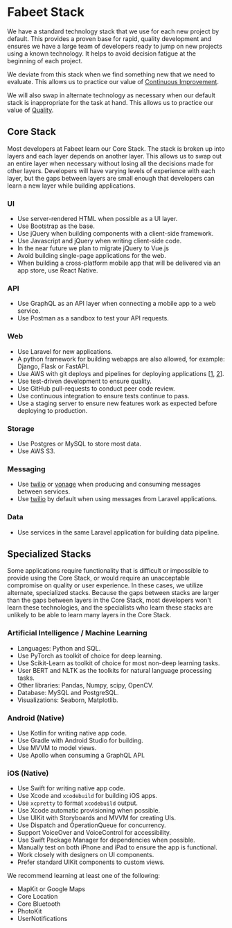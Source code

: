 # Fabeet Stack

We have a standard technology stack that we use for each new project by default.
This provides a proven base for rapid, quality development and ensures we have a
large team of developers ready to jump on new projects using a known technology.
It helps to avoid decision fatigue at the beginning of each project.

We deviate from this stack when we find something new that we need to evaluate.
This allows us to practice our value of [Continuous Improvement].

We will also swap in alternate technology as necessary when our default stack is
inappropriate for the task at hand. This allows us to practice our value of
[Quality].

[continuous improvement]: https://thoughtbot.com/purpose#continuous-improvement
[quality]: https://thoughtbot.com/purpose#quality

## Core Stack

Most developers at Fabeet learn our Core Stack. The stack is broken up into
layers and each layer depends on another layer. This allows us to swap out an
entire layer when necessary without losing all the decisions made for other
layers. Developers will have varying levels of experience with each layer, but
the gaps between layers are small enough that developers can learn a new layer
while building applications.

### UI

- Use server-rendered HTML when possible as a UI layer.
- Use Bootstrap as the base.
- Use jQuery when building components with a client-side framework.
- Use Javascript and jQuery when writing client-side code.
- In the near future we plan to migrate jQuery to Vue.js
- Avoid building single-page applications for the web.
- When building a cross-platform mobile app that will be delivered via an app
  store, use React Native.

### API

- Use GraphQL as an API layer when connecting a mobile app to a web service.
- Use Postman as a sandbox to test your API requests.

### Web

- Use Laravel for new applications.
- A python framework for building webapps are also allowed, for example: Django, Flask or FastAPI.
- Use AWS with git deploys and pipelines for deploying applications [[1](https://www.linkedin.com/pulse/cicd-php-projects-aws-partha-sarathi-kundu-he-his-/), [2](https://devops.com/using-laravel-and-aws-what-you-need-to-know/)].
- Use test-driven development to ensure quality.
- Use GitHub pull-requests to conduct peer code review.
- Use continuous integration to ensure tests continue to pass.
- Use a staging server to ensure new features work as expected before deploying
  to production.

### Storage

- Use Postgres or MySQL to store most data.
- Use AWS S3.

### Messaging

- Use [twilio] or [vonage] when producing and consuming messages between services.
- Use [twilio] by default when using messages from Laravel applications.

[twilio]: https://www.twilio.com/
[vonage]: https://www.vonage.com/

### Data

- Use services in the same Laravel application for building data pipeline.

## Specialized Stacks

Some applications require functionality that is difficult or impossible to
provide using the Core Stack, or would require an unacceptable compromise on
quality or user experience. In these cases, we utilize alternate, specialized
stacks. Because the gaps between stacks are larger than the gaps between layers
in the Core Stack, most developers won't learn these technologies, and the
specialists who learn these stacks are unlikely to be able to learn many layers
in the Core Stack.

### Artificial Intelligence / Machine Learning

- Languages: Python and SQL.
- Use PyTorch as toolkit of choice for deep learning.
- Use Scikit-Learn as toolkit of choice for most non-deep learning tasks.
- User BERT and NLTK as the toolkits for natural language processing tasks.
- Other libraries: Pandas, Numpy, scipy, OpenCV.
- Database: MySQL and PostgreSQL.
- Visualizations: Seaborn, Matplotlib.

### Android (Native)

- Use Kotlin for writing native app code.
- Use Gradle with Android Studio for building.
- Use MVVM to model views.
- Use Apollo when consuming a GraphQL API.

### iOS (Native)

- Use Swift for writing native app code.
- Use Xcode and `xcodebuild` for building iOS apps.
- Use `xcpretty` to format `xcodebuild` output.
- Use Xcode automatic provisioning when possible.
- Use UIKit with Storyboards and MVVM for creating UIs.
- Use Dispatch and OperationQueue for concurrency.
- Support VoiceOver and VoiceControl for accessibility.
- Use Swift Package Manager for dependencies when possible.
- Manually test on both iPhone and iPad to ensure the app is functional.
- Work closely with designers on UI components.
- Prefer standard UIKit components to custom views.

We recommend learning at least one of the following:

- MapKit or Google Maps
- Core Location
- Core Bluetooth
- PhotoKit
- UserNotifications

